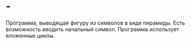 # -
Программа, выводящая фигуру из символов в виде пирамиды. Есть возможность вводить начальный символ. Программа использует вложенные циклы.
